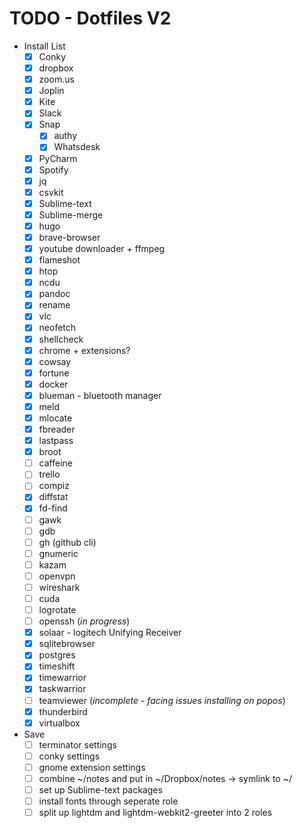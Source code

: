 # TODO - Dotfiles V2

- Install List
    - [x] Conky
    - [x] dropbox
    - [x] zoom.us
    - [x] Joplin
    - [x] Kite
    - [x] Slack
    - [x] Snap
        - [x] authy
        - [x] Whatsdesk
    - [x] PyCharm
    - [x] Spotify
    - [x] jq
    - [x] csvkit
    - [x] Sublime-text
    - [x] Sublime-merge
    - [x] hugo
    - [x] brave-browser
    - [x] youtube downloader + ffmpeg
    - [x] flameshot
    - [x] htop
    - [x] ncdu
    - [x] pandoc
    - [x] rename
    - [x] vlc
    - [x] neofetch
    - [x] shellcheck
    - [x] chrome + extensions?
    - [x] cowsay
    - [x] fortune
    - [x] docker
    - [x] blueman - bluetooth manager
    - [x] meld
    - [x] mlocate
    - [x] fbreader
    - [x] lastpass
    - [x] broot
    - [ ] caffeine
    - [ ] trello
    - [ ] compiz
    - [x] diffstat
    - [x] fd-find
    - [ ] gawk
    - [ ] gdb
    - [ ] gh (github cli)
    - [ ] gnumeric
    - [ ] kazam
    - [ ] openvpn
    - [ ] wireshark
    - [ ] cuda
    - [ ] logrotate
    - [ ] openssh (_in progress_)
    - [x] solaar - logitech Unifying Receiver
    - [x] sqlitebrowser
    - [x] postgres
    - [x] timeshift
    - [x] timewarrior
    - [x] taskwarrior
    - [ ] teamviewer (_incomplete - facing issues installing on popos_)
    - [x] thunderbird
    - [x] virtualbox
- Save
    - [ ] terminator settings
    - [ ] conky settings
    - [ ] gnome extension settings
    - [ ] combine ~/notes and put in ~/Dropbox/notes -> symlink to ~/
    - [ ] set up Sublime-text packages
    - [ ] install fonts through seperate role
    - [ ] split up lightdm and lightdm-webkit2-greeter into 2 roles

